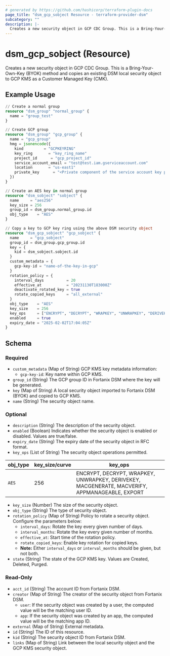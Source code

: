 ```yaml
---
# generated by https://github.com/hashicorp/terraform-plugin-docs
page_title: "dsm_gcp_sobject Resource - terraform-provider-dsm"
subcategory: ""
description: |-
  Creates a new security object in GCP CDC Group. This is a Bring-Your-Own-Key (BYOK) method and copies an existing DSM local security object to GCP KMS as a Customer Managed Key (CMK).
---
```


# dsm_gcp_sobject (Resource)

Creates a new security object in GCP CDC Group. This is a Bring-Your-Own-Key (BYOK) method and copies an existing DSM local security object to GCP KMS as a Customer Managed Key (CMK).

## Example Usage

```terraform
// Create a normal group
resource "dsm_group" "normal_group" {
  name = "group_test"
}

// Create GCP group
resource "dsm_group" "gcp_group" {
  name = "gcp_group"
  hmg = jsonencode({
    kind         = "GCPKEYRING"
    key_ring       = "key_ring_name"
    project_id      = "gcp_project_id"
    service_account_email = "test@test.iam.gserviceaccount.com"
    location       = "us-east1"
    private_key      = "<Private component of the service account key pair that can be obtained from the GCP cloud console. It is used to authenticate the requests made by DSM to the GCP cloud. This should be base64 encoded private key.>"
  })
}

// Create an AES key in normal group
resource "dsm_sobject" "sobject" {
  name     = "aes256"
  key_size = 256
  group_id = dsm_group.normal_group.id
  obj_type    = "AES"
}

// Copy a key to GCP key ring using the above DSM security object
resource "dsm_gcp_sobject" "gcp_sobject" {
  name     = "gcp_sobject"
  group_id = dsm_group.gcp_group.id
  key = {
    kid = dsm_sobject.sobject.id
  }
  custom_metadata = {
    gcp-key-id = "name-of-the-key-in-gcp"
  }
  rotation_policy = {
    interval_days          = 20
    effective_at           = "20231130T183000Z"
    deactivate_rotated_key = true
    rotate_copied_keys     = "all_external"
  }
  obj_type    = "AES"
  key_size    = 256
  key_ops     = ["ENCRYPT", "DECRYPT", "WRAPKEY", "UNWRAPKEY", "DERIVEKEY", "MACGENERATE", "MACVERIFY", "APPMANAGEABLE", "EXPORT"]
  enabled     = true
  expiry_date = "2025-02-02T17:04:05Z"
}
```

<!-- schema generated by tfplugindocs -->
## Schema

### Required

- `custom_metadata` (Map of String) GCP KMS key metadata information:
   * `gcp-key-id`: Key name within GCP KMS.
- `group_id` (String) The GCP group ID in Fortanix DSM where the key will be generated.
- `key` (Map of String) A local security object imported to Fortanix DSM (BYOK) and copied to GCP KMS.
- `name` (String) The security object name.

### Optional

- `description` (String) The description of the security object.
- `enabled` (Boolean) Indicates whether the security object is enabled or disabled. Values are true/false.
- `expiry_date` (String) The expiry date of the security object in RFC format.
- `key_ops` (List of String) The security object operations permitted.

| obj_type | key_size/curve | key_ops |
| -------- | -------- |-------- |
| `AES` | 256 | ENCRYPT, DECRYPT, WRAPKEY, UNWRAPKEY, DERIVEKEY, MACGENERATE, MACVERIFY, APPMANAGEABLE, EXPORT
- `key_size` (Number) The size of the security object.
- `obj_type` (String) The type of security object.
- `rotation_policy` (Map of String) Policy to rotate a security object. Configure the parameters below:
   * `interval_days`: Rotate the key every given number of days.
   * `interval_months`: Rotate the key every given number of months.
   * `effective_at`: Start time of the rotation policy.
   * `rotate_copied_keys`: Enable key rotation for copied keys.
   * **Note:** Either `interval_days` or `interval_months` should be given, but not both.
- `state` (String) The state of the GCP KMS key. Values are Created, Deleted, Purged.

### Read-Only

- `acct_id` (String) The account ID from Fortanix DSM.
- `creator` (Map of String) The creator of the security object from Fortanix DSM.
   * `user`: If the security object was created by a user, the computed value will be the matching user ID.
   * `app`: If the security object was created by an app, the computed value will be the matching app ID.
- `external` (Map of String) External metadata.
- `id` (String) The ID of this resource.
- `kid` (String) The security object ID from Fortanix DSM.
- `links` (Map of String) Link between the local security object and the GCP KMS security object.

